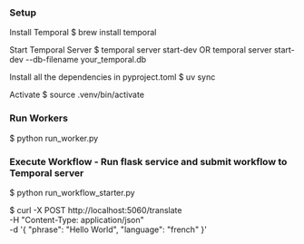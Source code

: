 ### Setup 

Install Temporal
$ brew install temporal

Start Temporal Server
$ temporal server start-dev
OR
temporal server start-dev --db-filename your_temporal.db

Install all the dependencies in pyproject.toml
$ uv sync

Activate
$ source .venv/bin/activate

### Run Workers

$ python run_worker.py

### Execute Workflow - Run flask service and submit workflow to Temporal server

$ python run_workflow_starter.py

$ curl -X POST http://localhost:5060/translate \
    -H "Content-Type: application/json" \
        -d '{
        "phrase": "Hello World",
        "language": "french"
    }'